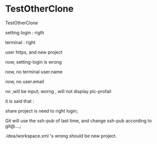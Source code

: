 # TestOtherClone
TestOtherClone

setting login : rigth 

terminal : right 

user https, and new project

now, setting-login is wrong

now, no terminal user.name

now, no user.email

no ,will be input; worng , will not display pic-profail

it is said that :

share project is need to right login;

Git will use the ssh-pub of last time, and change ssh-pub according to git@....;

.idea/workspace.xml 's wrong should be new project.
